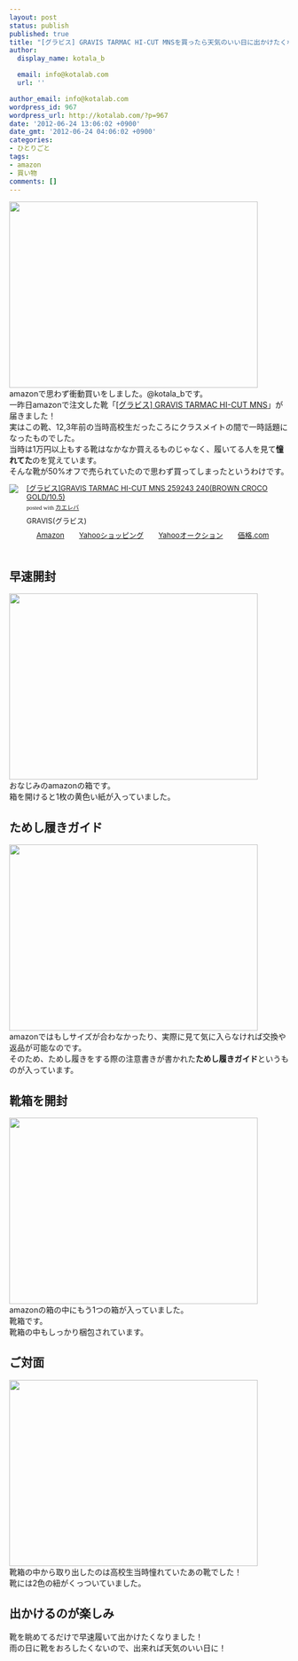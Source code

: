 ```yaml
---
layout: post
status: publish
published: true
title: "[グラビス] GRAVIS TARMAC HI-CUT MNSを買ったら天気のいい日に出かけたくなった！"
author:
  display_name: kotala_b

  email: info@kotalab.com
  url: ''

author_email: info@kotalab.com
wordpress_id: 967
wordpress_url: http://kotalab.com/?p=967
date: '2012-06-24 13:06:02 +0900'
date_gmt: '2012-06-24 04:06:02 +0900'
categories:
- ひとりごと
tags:
- amazon
- 買い物
comments: []
---
```

<p><a href="http://kotalab.com/wp-content/uploads/shoes_120624_03.jpg" target="_blank"><img src="http://kotalab.com/wp-content/uploads/shoes_120624_03.jpg" alt="" title="shoes_120624_03" width="448" height="336" class="alignnone size-full wp-image-971" /></a><br />
amazonで思わず衝動買いをしました。@kotala_bです。<br />
一昨日amazonで注文した靴「<a href="http://www.amazon.co.jp/gp/search?keywords=GRAVIS%20TARMAC%20HI-CUT%20MNS&__mk_ja_JP=%83J%83%5E%83J%83i&tag=same-22" title="[グラビス]GRAVIS TARMAC HI-CUT MNS" target="_blank">[グラビス] GRAVIS TARMAC HI-CUT MNS</a>」が届きました！<br />
実はこの靴、12,3年前の当時高校生だったころにクラスメイトの間で一時話題になったものでした。<br />
当時は1万円以上もする靴はなかなか買えるものじゃなく、履いてる人を見て<strong>憧れてた</strong>のを覚えています。<br />
そんな靴が50%オフで売られていたので思わず買ってしまったというわけです。<br />
<!--more--></p>
<div class="kaerebalink-box" style="text-align:left;padding-bottom:20px;font-size:small;/zoom: 1;overflow: hidden;">
<div class="kaerebalink-image" style="float:left;margin:0 15px 10px 0;"><a href="http://www.amazon.co.jp/exec/obidos/ASIN/B005D5QBD2/same-22/ref=nosim/" rel="nofollow" target="_blank"><img src="http://ecx.images-amazon.com/images/I/519RRBIGoxL._SL160_.jpg" style="border: none;" /></a></div>
<div class="kaerebalink-info" style="line-height:120%;/zoom: 1;overflow: hidden;">
<div class="kaerebalink-name" style="margin-bottom:10px;line-height:120%"><a href="http://www.amazon.co.jp/exec/obidos/ASIN/B005D5QBD2/same-22/ref=nosim/" rel="nofollow" target="_blank">[グラビス]GRAVIS TARMAC HI-CUT MNS 259243  240(BROWN CROCO GOLD/10.5)</a>
<div class="kaerebalink-powered-date" style="font-size:8pt;margin-top:5px;font-family:verdana;line-height:120%">posted with <a href="http://kaereba.com" target="_blank">カエレバ</a></div>
</div>
<div class="kaerebalink-detail" style="margin-bottom:5px;"> GRAVIS(グラビス)     </div>
<div class="kaerebalink-link1" style="margin-top:10px;">
<div class="shoplinkamazon" style="display:inline;margin-right:5px;background: url('http://img.yomereba.com/tam_k_01.gif') 0 0 no-repeat;padding: 2px 0 2px 18px;white-space: nowrap;"><a href="http://www.amazon.co.jp/gp/search?keywords=GRAVIS%20TARMAC%20HI-CUT%20MNS&__mk_ja_JP=%83J%83%5E%83J%83i&tag=same-22" rel="nofollow" target="_blank" title="アマゾン" >Amazon</a></div>
<div class="shoplinkyahoo" style="display:inline;margin-right:5px;background: url('http://img.yomereba.com/tam_k_01.gif') 0 -150px no-repeat;padding: 2px 0 2px 18px;white-space: nowrap;"><a href="http://ck.jp.ap.valuecommerce.com/servlet/referral?sid=2967684&pid=881116715&vc_url=http%3A%2F%2Fshopping.search.yahoo.co.jp%2Fsearch%3FuIv%3Don%26ei%3DUTF-8%26tab_ex%3Dcommerce%26slider%3D0%26va%3DGRAVIS%2520TARMAC%2520HI-CUT%2520MNS" target="_blank" title="Yahooショッピング" >Yahooショッピング</a></div>
<div class="shoplinkyahooAuc" style="display:inline;margin-right:5px;background: url('http://img.yomereba.com/tam_k_01.gif') 0 -150px no-repeat;padding: 2px 0 2px 18px;white-space: nowrap;"><a href="http://ck.jp.ap.valuecommerce.com/servlet/referral?sid=2967684&pid=881116707&vc_url=http%3A%2F%2Fauctions.search.yahoo.co.jp%2Fsearch%3Fvo%3D%26ve%3D%26auccat%3D0%26aucminprice%3D%26aucmaxprice%3D%26aucmin_bidorbuy_price%3D%26aucmax_bidorbuy_price%3D%26loc_cd%3D0%26abatch%3D0%26istatus%3D0%26filtered%3D1%26ei%3DUTF-8%26tab_ex%3Dcommerce%26va%3DGRAVIS%2520TARMAC%2520HI-CUT%2520MNS" target="_blank" title="Yahooオークション" >Yahooオークション</a></div>
<div class="shoplinkkakakucom" style="display:inline;margin-right:5px;background: url('http://img.yomereba.com/tam_k_02.gif') 0 -100px no-repeat;padding: 2px 0 2px 18px;white-space: nowrap;"><a href="http://kakaku.com/search_results/GRAVIS%20TARMAC%20HI-CUT%20MNS/" rel="nofollow" target="_blank" title="kakakucom" >価格.com</a></div>
</div>
</div>
</div>
<h2>早速開封</h2>
<p><a href="http://kotalab.com/wp-content/uploads/shoes_120624_01.jpg" target="_blank"><img src="http://kotalab.com/wp-content/uploads/shoes_120624_01.jpg" alt="" title="shoes_120624_01" width="448" height="336" class="alignnone size-full wp-image-969" /></a><br />
おなじみのamazonの箱です。<br />
箱を開けると1枚の黄色い紙が入っていました。</p>
<h2>ためし履きガイド</h2>
<p><a href="http://kotalab.com/wp-content/uploads/shoes_120624_02.jpg" target="_blank"><img src="http://kotalab.com/wp-content/uploads/shoes_120624_02.jpg" alt="" title="shoes_120624_02" width="448" height="336" class="alignnone size-full wp-image-970" /></a><br />
amazonではもしサイズが合わなかったり、実際に見て気に入らなければ交換や返品が可能なのです。<br />
そのため、ためし履きをする際の注意書きが書かれた<strong>ためし履きガイド</strong>というものが入っています。</p>
<h2>靴箱を開封</h2>
<p><a href="http://kotalab.com/wp-content/uploads/shoes_120624_04.jpg" target="_blank"><img src="http://kotalab.com/wp-content/uploads/shoes_120624_04.jpg" alt="" title="shoes_120624_04" width="448" height="336" class="alignnone size-full wp-image-972" /></a><br />
amazonの箱の中にもう1つの箱が入っていました。<br />
靴箱です。<br />
靴箱の中もしっかり梱包されています。</p>
<h2>ご対面</h2>
<p><a href="http://kotalab.com/wp-content/uploads/shoes_120624_05.jpg" target="_blank"><img src="http://kotalab.com/wp-content/uploads/shoes_120624_05.jpg" alt="" title="shoes_120624_05" width="448" height="336" class="alignnone size-full wp-image-968" /></a><br />
靴箱の中から取り出したのは高校生当時憧れていたあの靴でした！<br />
靴には2色の紐がくっついていました。</p>
<h2>出かけるのが楽しみ</h2>
<p>靴を眺めてるだけで早速履いて出かけたくなりました！<br />
雨の日に靴をおろしたくないので、出来れば天気のいい日に！</p>

